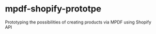 # mpdf-shopify-prototpe
Prototyping the possibilities of creating products via MPDF using Shopify API 
